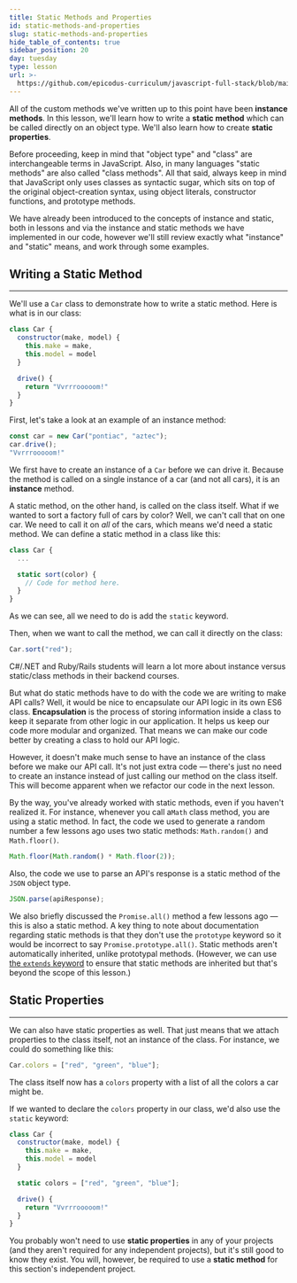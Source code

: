 ```yaml
---
title: Static Methods and Properties
id: static-methods-and-properties
slug: static-methods-and-properties
hide_table_of_contents: true
sidebar_position: 20
day: tuesday
type: lesson
url: >-
  https://github.com/epicodus-curriculum/javascript-full-stack/blob/main/1e_static_methods_and_properties.md
---
```


All of the custom methods we've written up to this point have been **instance methods**. In this lesson, we'll learn how to write a **static method** which can be called directly on an object type. We'll also learn how to create **static properties**.

Before proceeding, keep in mind that "object type" and "class" are interchangeable terms in JavaScript. Also, in many languages "static methods" are also called "class methods". All that said, always keep in mind that JavaScript only uses classes as syntactic sugar, which sits on top of the original object-creation syntax, using object literals, constructor functions, and prototype methods.

We have already been introduced to the concepts of instance and static, both in lessons and via the instance and static methods we have implemented in our code, however we'll still review exactly what "instance" and "static" means, and work through some examples.

## Writing a Static Method
---

We'll use a `Car` class to demonstrate how to write a static method. Here is what is in our class:

```js
class Car {
  constructor(make, model) {
    this.make = make, 
    this.model = model
  }

  drive() {
    return "Vvrrrooooom!"
  }
}
```

First, let's take a look at an example of an instance method:

```js
const car = new Car("pontiac", "aztec");
car.drive();
"Vvrrrooooom!"
```

We first have to create an instance of a `Car` before we can drive it. Because the method is called on a single instance of a car (and not all cars), it is an **instance** method.

A static method, on the other hand, is called on the class itself. What if we wanted to sort a factory full of cars by color? Well, we can't call that on one car. We need to call it on _all_ of the cars, which means we'd need a static method. We can define a static method in a class like this:

```js
class Car {
  ...

  static sort(color) {
    // Code for method here.
  }
}
```

As we can see, all we need to do is add the `static` keyword.

Then, when we want to call the method, we can call it directly on the class:

```js
Car.sort("red");
```

C#/.NET and Ruby/Rails students will learn a lot more about instance versus static/class methods in their backend courses.

But what do static methods have to do with the code we are writing to make API calls? Well, it would be nice to encapsulate our API logic in its own ES6 class. **Encapsulation** is the process of storing information inside a class to keep it separate from other logic in our application. It helps us keep our code more modular and organized. That means we can make our code better by creating a class to hold our API logic. 

However, it doesn't make much sense to have an instance of the class before we make our API call. It's not just extra code — there's just no need to create an instance instead of just calling our method on the class itself. This will become apparent when we refactor our code in the next lesson.

By the way, you've already worked with static methods, even if you haven't realized it. For instance, whenever you call a`Math` class method, you are using a static method. In fact, the code we used to generate a random number a few lessons ago uses two static methods: `Math.random()` and `Math.floor()`.

```js
Math.floor(Math.random() * Math.floor(2));
```

Also, the code we use to parse an API's response is a static method of the `JSON` object type.

```js
JSON.parse(apiResponse);
```

We also briefly discussed the `Promise.all()` method a few lessons ago — this is also a static method. A key thing to note about documentation regarding static methods is that they don't use the `prototype` keyword so it would be incorrect to say `Promise.prototype.all()`. Static methods aren't automatically inherited, unlike prototypal methods. (However, we can use [the `extends` keyword](https://developer.mozilla.org/en-US/docs/Web/JavaScript/Reference/Classes/extends) to ensure that static methods are inherited but that's beyond the scope of this lesson.)

## Static Properties
---

We can also have static properties as well. That just means that we attach properties to the class itself, not an instance of the class. For instance, we could do something like this:

```js
Car.colors = ["red", "green", "blue"];
```

The class itself now has a `colors` property with a list of all the colors a car might be. 

If we wanted to declare the `colors` property in our class, we'd also use the `static` keyword:

```js
class Car {
  constructor(make, model) {
    this.make = make, 
    this.model = model
  }

  static colors = ["red", "green", "blue"];

  drive() {
    return "Vvrrrooooom!"
  }
}
```

You probably won't need to use **static properties** in any of your projects (and they aren't required for any independent projects), but it's still good to know they exist. You will, however, be required to use a **static method** for this section's independent project.
